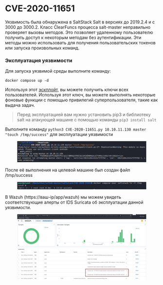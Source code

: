 # CVE-2020-11651

Уязвимость была обнаружена в SaltStack Salt  в версиях до 2019.2.4 и  с 3000 до 3000.2. Класс ClearFuncs процесса salt-master неправильно проверяет вызовы методов. Это позволяет удаленному пользователю получить доступ к некоторым методам без аутентификации. Эти методы можно использовать для получения пользовательских токенов или запуска произвольных команд.

### Эксплуатация уязвимости

Для запуска уязвимой среды выполните команду:&#x20;

```
docker compose up -d 
```

Используя этот [эскплойт](https://github.com/dozernz/cve-2020-11651/blob/master/CVE-2020-11651.py), вы можете получить ключи всех пользователей. Используя этот ключ, вы можете выполнять некоторые фоновые функции с помощью привилегий суперпользователя, такие как выдача задач.

> Перед эксплуатацией вам нужно установить pip3 и библиотеку salt на атакующей машине с помощью команды `pip3 install salt`

Выполните команду `python3 CVE-2020-11651.py 10.10.11.130 master "touch /tmp/success"`  для эксплуатации уязвимости

<figure><img src="../../.gitbook/assets/image (1) (1) (1) (1) (1) (1).png" alt=""><figcaption></figcaption></figure>

После её выполнения на целевой машине был создан файл /tmp/success

<figure><img src="../../.gitbook/assets/image (1) (1) (1) (1) (1) (1) (1).png" alt=""><figcaption></figcaption></figure>

В Wazuh (https://ваш-ip/app/wazuh) мы можем увидеть соответствующие алерты от IDS Suricata об эксплуатации данной уязвимости.

<figure><img src="../../.gitbook/assets/image (2) (1) (1) (1) (1).png" alt=""><figcaption></figcaption></figure>
